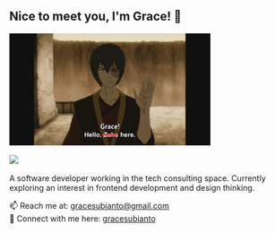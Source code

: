 <h2>Nice to meet you, I'm Grace! 👋</h2>

<img src="gracehere.png" height="200">

![](https://komarev.com/ghpvc/?username=gracesubianto&color=2D9758)

A software developer working in the tech consulting space. Currently exploring an interest in frontend development and design thinking.

📫 Reach me at: gracesubianto@gmail.com<br/>
🔎 Connect with me here: [gracesubianto](https://www.linkedin.com/in/gracesubianto/)

<!--
**gracevs333/gracevs333** is a ✨ _special_ ✨ repository because its `README.md` (this file) appears on your GitHub profile.

Here are some ideas to get you started:

- 🔭 I’m currently working on ...
- 🌱 I’m currently learning ...
- 👯 I’m looking to collaborate on ...
- 🤔 I’m looking for help with ...
- 💬 Ask me about ...
- 📫 How to reach me: ...
- 😄 Pronouns: ...
- ⚡ Fun fact: ...
-->
